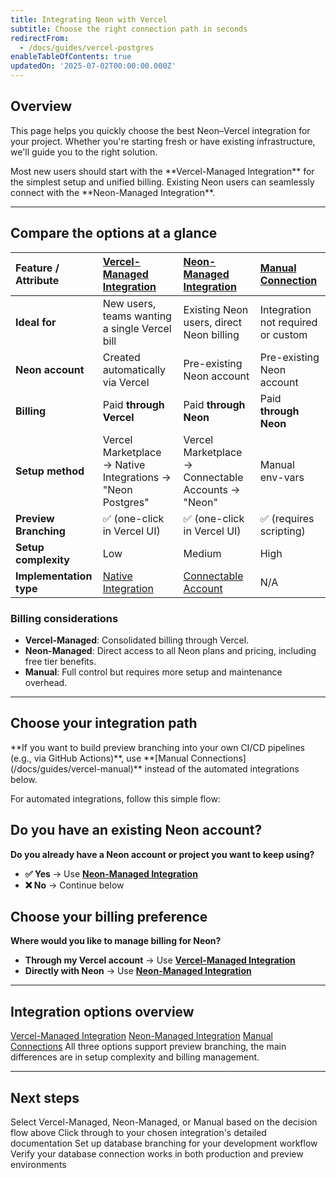 ```yaml
---
title: Integrating Neon with Vercel
subtitle: Choose the right connection path in seconds
redirectFrom:
  - /docs/guides/vercel-postgres
enableTableOfContents: true
updatedOn: '2025-07-02T00:00:00.000Z'
---
```


## Overview

This page helps you quickly choose the best Neon–Vercel integration for your project. Whether you're starting fresh or have existing infrastructure, we'll guide you to the right solution.

<Admonition type="tip" title="Quick Start">
Most new users should start with the **Vercel-Managed Integration** for the simplest setup and unified billing. Existing Neon users can seamlessly connect with the **Neon-Managed Integration**.
</Admonition>

---

## Compare the options at a glance

| Feature / Attribute     | [Vercel-Managed Integration](/docs/guides/vercel-managed-integration)                                 | [Neon-Managed Integration](/docs/guides/neon-managed-vercel-integration)                                     | [Manual Connection](/docs/guides/vercel-manual) |
| :---------------------- | :---------------------------------------------------------------------------------------------------- | :----------------------------------------------------------------------------------------------------------- | :---------------------------------------------- |
| **Ideal for**           | New users, teams wanting a single Vercel bill                                                         | Existing Neon users, direct Neon billing                                                                     | Integration not required or custom               |
| **Neon account**        | Created automatically via Vercel                                                                      | Pre-existing Neon account                                                                                    | Pre-existing Neon account                       |
| **Billing**             | Paid **through Vercel**                                                                               | Paid **through Neon**                                                                                    | Paid **through Neon**                       |
| **Setup method**        | Vercel Marketplace → Native Integrations → "Neon Postgres"                                            | Vercel Marketplace → Connectable Accounts → "Neon"                                                           | Manual env-vars              |
| **Preview Branching**   | ✅ (one-click in Vercel UI)                                                                           | ✅ (one-click in Vercel UI)                                                                                  | ✅ (requires scripting)                         |
| **Setup complexity**    | Low                                                                                                   | Medium                                                                                                       | High                                            |
| **Implementation type** | [Native Integration](https://vercel.com/docs/integrations/install-an-integration/product-integration) | [Connectable Account](https://vercel.com/docs/integrations/install-an-integration/add-a-connectable-account) | N/A                                             |

### Billing considerations

- **Vercel-Managed**: Consolidated billing through Vercel.
- **Neon-Managed**: Direct access to all Neon plans and pricing, including free tier benefits.
- **Manual**: Full control but requires more setup and maintenance overhead.

---

## Choose your integration path

<Admonition type="important" title="Do you need custom CI/CD control?">
**If you want to build preview branching into your own CI/CD pipelines (e.g., via GitHub Actions)**, use **[Manual Connections](/docs/guides/vercel-manual)** instead of the automated integrations below.
</Admonition>

For automated integrations, follow this simple flow:

<Steps>

## Do you have an existing Neon account?

**Do you already have a Neon account or project you want to keep using?**

- **✅ Yes** → Use **[Neon-Managed Integration](/docs/guides/neon-managed-vercel-integration)**
- **❌ No** → Continue below

## Choose your billing preference

**Where would you like to manage billing for Neon?**

- **Through my Vercel account** → Use **[Vercel-Managed Integration](/docs/guides/vercel-managed-integration)**
- **Directly with Neon** → Use **[Neon-Managed Integration](/docs/guides/neon-managed-vercel-integration)**

</Steps>

---

## Integration options overview

<DetailIconCards>
<a href="/docs/guides/vercel-managed-integration" title="Vercel-Managed Integration" 
   description="Perfect for new users. Single billing through Vercel with automatic setup." icon="vercel">Vercel-Managed Integration</a>
<a href="/docs/guides/neon-managed-vercel-integration" title="Neon-Managed Integration" 
   description="Ideal for existing Neon users. Keep your current account and billing." icon="neon">Neon-Managed Integration</a>
<a href="/docs/guides/vercel-manual" title="Manual Connections" 
   description="Connect your Vercel project to a Neon database manually." icon="gear">Manual Connections</a>
</DetailIconCards>

<Admonition type="info">
All three options support preview branching, the main differences are in setup complexity and billing management.
</Admonition>

---

## Next steps

<CheckList title="Get Started Checklist">

<CheckItem title="Choose your integration type">
  Select Vercel-Managed, Neon-Managed, or Manual based on the decision flow above
</CheckItem>

<CheckItem title="Follow the setup guide">
  Click through to your chosen integration's detailed documentation
</CheckItem>

<CheckItem title="Configure preview branching">
  Set up database branching for your development workflow
</CheckItem>

<CheckItem title="Test your connection">
  Verify your database connection works in both production and preview environments
</CheckItem>

</CheckList>

<NeedHelp/>
